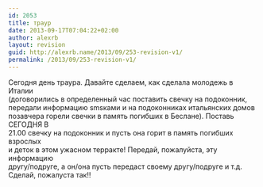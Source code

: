 ```yaml
---
id: 2053
title: траур
date: 2013-09-17T07:04:22+02:00
author: alexrb
layout: revision
guid: http://alexrb.name/2013/09/253-revision-v1/
permalink: /2013/09/253-revision-v1/
---
```

Сегодня день траура. Давайте сделаем, как сделала молодежь в Италии  
(договорились в определенный час поставить свечку на подоконник,  
передали информацию smsками и на подоконниках итальянских домов  
позавчера горели свечки в память погибших в Беслане). Поставь СЕГОДНЯ В  
21.00 свечку на подоконник и пусть она горит в память погибших взрослых  
и деток в этом ужасном терракте! Передай, пожалуйста, эту информацию  
другу/подруге, а он/она пусть передаст своему другу/подруге и т.д.  
Сделай, пожалуста так!!